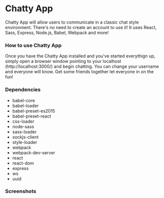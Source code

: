 Chatty App
=====================

Chatty App will allow users to communicate in a classic chat style environment. There's no need to create an account to use it! It uses React, Sass, Express, Node.js, Babel, Webpack and more!

### How to use Chatty App

Once you have the Chatty App installed and you've started everythign up, simply open a browser window pointing to your localhost (http://localhost:3000/) and begin chatting. You can change your username and everyone will know. Get some friends together let  everyone in on the fun!

### Dependencies
* babel-core
* babel-loader
* babel-preset-es2015
* babel-preset-react
* css-loader
* node-sass
* sass-loader
* sockjs-client
* style-loader
* webpack
* webpack-dev-server
* react
* react-dom
* express
* ws
* uuid

### Screenshots
